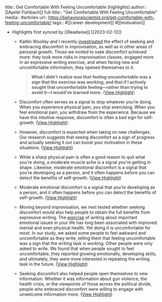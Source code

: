 title:: Get Comfortable With Feeling Uncomfortable (highlights)
author:: [[Ayelet Fishbach]]
full-title:: "Get Comfortable With Feeling Uncomfortable"
media:: #articles
url:: https://behavioralscientist.org/get-comfortable-with-feeling-uncomfortable/
tags:: #[[career development]] #[[motivation]]

- Highlights first synced by [[Readwise]] [[2023-02-12]]
	- Kaitlin Woolley and I recently [investigated](https://faculty.chicagobooth.edu/-/media/faculty/ayelet-fishbach/research/motivating-personal-growth.pdf) the effect of seeking and embracing discomfort in improvisation, as well as in other areas of personal growth. Those we invited to seek discomfort achieved more: they took more risks in improvisation classes, engaged more in an expressive writing exercise, and when facing new and uncomfortable information, they opened themselves to it.
	  
	  > **What I didn’t realize was that feeling uncomfortable was a sign that the exercise was working, and that if I actively sought that uncomfortable feeling—rather than trying to avoid it—I would’ve learned more.** ([View Highlight](https://read.readwise.io/read/01gs38qfgcr6mw955b0hskv4v9))
	- Discomfort often serves as a signal to stop whatever you’re doing. When you experience physical pain, you stop exercising. When you feel emotional pain, you withdraw from the experience. Because we have this intuitive response, discomfort is often a bad sign for self-growth. ([View Highlight](https://read.readwise.io/read/01gs38qpn7hqwqczqtc9zm5tqa))
	- However, discomfort is expected when taking on new challenges. Our research suggests that seeing discomfort as a sign of progress and actually seeking it out can boost your motivation in these situations. ([View Highlight](https://read.readwise.io/read/01gs38r130vmgh7c3c1x1bk6mp))
	- While a sharp physical pain is often a good reason to quit what you’re doing, a moderate muscle ache is a signal you’re getting in shape. Likewise, moderate emotional discomfort is a signal that you’re developing as a person, and it often happens before you can detect the benefits of self-growth. ([View Highlight](https://read.readwise.io/read/01gs38r6s6agej0m039v94xzry))
	- Moderate emotional discomfort is a signal that you’re developing as a person, and it often happens before you can detect the benefits of self-growth. ([View Highlight](https://read.readwise.io/read/01gs38rwsf4tcgd4j6zg503wwm))
	- Moving beyond improvisation, we next tested whether seeking discomfort would also help people to obtain the full benefits from expressive writing. The [exercise](https://journals.sagepub.com/doi/10.1111/j.1467-9280.1997.tb00403.x) of writing about important emotional issues in your life has long been associated with improved mental and even physical health. Yet doing it is uncomfortable for most. In our study, we asked some people to feel awkward and uncomfortable as they write, telling them that feeling uncomfortable was a sign that the writing task is working. Other people were only asked to write. We found that when people sought to feel uncomfortable, they reported growing emotionally, developing skills, and ultimately, they were more interested in repeating the writing task in the future. ([View Highlight](https://read.readwise.io/read/01gs38tnjyjh41dw3w0rxxkp5v))
	- Seeking discomfort also helped people open themselves to new information. Whether it was information about gun violence, the health crisis, or the viewpoints of those across the political divide, people who embraced discomfort were willing to engage with unwelcome information more. ([View Highlight](https://read.readwise.io/read/01gs38z6k2z018yhcqgp03e4d0))